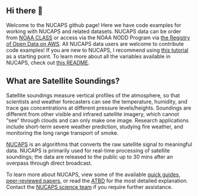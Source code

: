 ## Hi there 👋

Welcome to the NUCAPS github page! Here we have code examples for working with NUCAPS and related datasets. NUCAPS data can be order from [NOAA CLASS](https://www.class.noaa.gov/) or access via the NOAA NODD Program via [the Registry of Open Data on AWS](https://registry.opendata.aws/noaa-jpss/). All NUCAPS data users are welcome to contribute code examples! If you are new to NUCAPS, I recommend using [this tutorial](https://github.com/NUCAPS/saharan-air-layer) as a starting point. To learn more about all the variables available in NUCAPS, check out [this README](https://github.com/NUCAPS/nc_var_names).

## What are Satellite Soundings?
Satellite soundings measure vertical profiles of the atmosphere, so that scientists and weather forecasters can see the temperature, humidity, and trace gas concentrations at different pressure levels/heights. Soundings are different from other visible and infrared satellite imagery, which cannot “see” through clouds and can only make one image. Research applications include short-term severe weather prediction, studying fire weather, and monitoring the long range transport of smoke.

[NUCAPS](https://weather.ndc.nasa.gov/nucaps/) is an algorithms that converts the raw satellite signal to meaningful data. NUCAPS is primarily used for real-time processing of satellite soundings; the data are released to the public up to 30 mins after an overpass through direct broadcast. 

To learn more about NUCAPS, view some of the available [quick guides](https://weather.ndc.nasa.gov/nucaps/resources_training.html), [peer-reviewed papers](https://weather.ndc.nasa.gov/nucaps/resources_publications.html), or read the [ATBD](https://www.star.nesdis.noaa.gov/jpss/documents/ATBD/ATBD_NUCAPS_v3.1.pdf) for the most detailed explanation. Contact the [NUCAPS science team](https://www.star.nesdis.noaa.gov/jpss/soundings.php) if you require further assistance.
